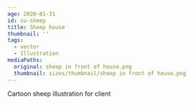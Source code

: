 ```yaml
---
age: 2020-01-31
id: su-sheep
title: Sheep house
thumbnail: ''
tags:
  - vector
  - Illustration
mediaPaths:
  original: sheep in front of house.png
  thumbnail: sizes/thumbnail/sheep in front of house.png
---
```

Cartoon sheep illustration for client
